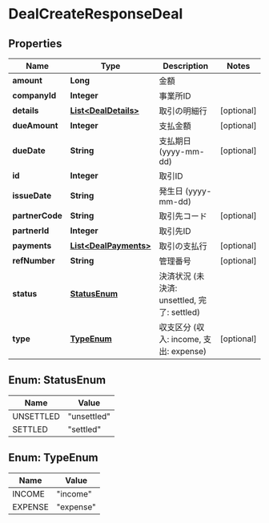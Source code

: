 

# DealCreateResponseDeal


## Properties

| Name | Type | Description | Notes |
|------------ | ------------- | ------------- | -------------|
|**amount** | **Long** | 金額 |  |
|**companyId** | **Integer** | 事業所ID |  |
|**details** | [**List&lt;DealDetails&gt;**](DealDetails.md) | 取引の明細行 |  [optional] |
|**dueAmount** | **Integer** | 支払金額 |  [optional] |
|**dueDate** | **String** | 支払期日 (yyyy-mm-dd) |  [optional] |
|**id** | **Integer** | 取引ID |  |
|**issueDate** | **String** | 発生日 (yyyy-mm-dd) |  |
|**partnerCode** | **String** | 取引先コード |  [optional] |
|**partnerId** | **Integer** | 取引先ID |  |
|**payments** | [**List&lt;DealPayments&gt;**](DealPayments.md) | 取引の支払行 |  [optional] |
|**refNumber** | **String** | 管理番号 |  [optional] |
|**status** | [**StatusEnum**](#StatusEnum) | 決済状況 (未決済: unsettled, 完了: settled) |  |
|**type** | [**TypeEnum**](#TypeEnum) | 収支区分 (収入: income, 支出: expense) |  [optional] |



## Enum: StatusEnum

| Name | Value |
|---- | -----|
| UNSETTLED | &quot;unsettled&quot; |
| SETTLED | &quot;settled&quot; |



## Enum: TypeEnum

| Name | Value |
|---- | -----|
| INCOME | &quot;income&quot; |
| EXPENSE | &quot;expense&quot; |



